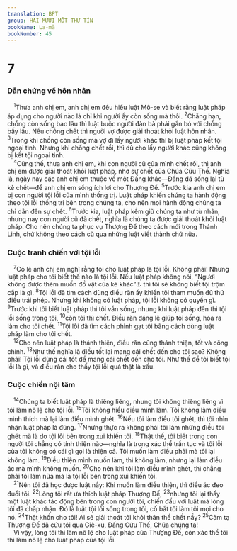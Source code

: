 ```yaml
---
translation: BPT
group: HAI MƯƠI MỐT THƯ TÍN
bookName: La-mã 
bookNumber: 45
---
```


<div class="title"><h1>7</h1><h3>Dẫn chứng về hôn nhân</h3></div>
<span class="verse ro_7_1"> <sup>1</sup>Thưa anh chị em, anh chị em đều hiểu luật Mô-se và biết rằng luật pháp áp dụng cho người nào là chỉ khi người ấy còn sống mà thôi.</span>
<span class="verse ro_7_2"><sup>2</sup>Chẳng hạn, chồng còn sống bao lâu thì luật buộc người đàn bà phải gắn bó với chồng bấy lâu. Nếu chồng chết thì người vợ được giải thoát khỏi luật hôn nhân.</span>
<span class="verse ro_7_3"><sup>3</sup>Trong khi chồng còn sống mà vợ đi lấy người khác thì bị luật pháp kết tội ngoại tình. Nhưng khi chồng chết rồi, thì dù cho lấy người khác cũng không bị kết tội ngoại tình.<br/></span>
<span class="verse ro_7_4"> <sup>4</sup>Cũng thế, thưa anh chị em, khi con người cũ của mình chết rồi, thì anh chị em được giải thoát khỏi luật pháp, nhờ sự chết của Chúa Cứu Thế. Nghĩa là, ngày nay các anh chị em thuộc về một Đấng khác—Đấng đã sống lại từ kẻ chết—để anh chị em sống ích lợi cho Thượng Đế.</span>
<span class="verse ro_7_5"><sup>5</sup>Trước kia anh chị em bị con người tội lỗi của mình thống trị. Luật pháp khiến chúng ta hành động theo tội lỗi thống trị bên trong chúng ta, cho nên mọi hành động chúng ta chỉ dẫn đến sự chết.</span>
<span class="verse ro_7_6"><sup>6</sup>Trước kia, luật pháp kềm giữ chúng ta như tù nhân, nhưng nay con người cũ đã chết, nghĩa là chúng ta được giải thoát khỏi luật pháp. Cho nên chúng ta phục vụ Thượng Đế theo cách mới trong Thánh Linh, chứ không theo cách cũ qua những luật viết thành chữ nữa.<br/></span>
<div class="title"><h3>Cuộc tranh chiến với tội lỗi</h3></div>
<span class="verse ro_7_7"> <sup>7</sup>Có lẽ anh chị em nghĩ rằng tôi cho luật pháp là tội lỗi. Không phải! Nhưng luật pháp cho tôi biết thế nào là tội lỗi. Nếu luật pháp không nói, “Ngươi không được thèm muốn đồ vật của kẻ khác”<a data-toggle="tooltip" data-placement="bottom" title="Xuất 20:17; Phục 5:21.">⚓</a> thì tôi sẽ không biết tội trộm cắp là gì.</span>
<span class="verse ro_7_8"><sup>8</sup>Tội lỗi đã tìm cách dùng điều răn ấy khiến tôi tham muốn đủ thứ điều trái phép. Nhưng khi không có luật pháp, tội lỗi không có quyền gì.</span>
<span class="verse ro_7_9"><sup>9</sup>Trước khi tôi biết luật pháp thì tôi vẫn sống, nhưng khi luật pháp đến thì tội lỗi sống trong tôi,</span>
<span class="verse ro_7_10"><sup>10</sup>còn tôi thì chết. Điều răn đáng lẽ giúp tôi sống, hóa ra làm cho tôi chết.</span>
<span class="verse ro_7_11"><sup>11</sup>Tội lỗi đã tìm cách phỉnh gạt tôi bằng cách dùng luật pháp làm cho tôi chết.<br/></span>
<span class="verse ro_7_12"> <sup>12</sup>Cho nên luật pháp là thánh thiện, điều răn cũng thánh thiện, tốt và công chính.</span>
<span class="verse ro_7_13"><sup>13</sup>Như thế nghĩa là điều tốt lại mang cái chết đến cho tôi sao? Không phải! Tội lỗi dùng cái tốt để mang cái chết đến cho tôi. Như thế để tôi biết tội lỗi là gì, và điều răn cho thấy tội lỗi quả thật là xấu.<br/></span>
<div class="title"><h3>Cuộc chiến nội tâm</h3></div>
<span class="verse ro_7_14"> <sup>14</sup>Chúng ta biết luật pháp là thiêng liêng, nhưng tôi không thiêng liêng vì tôi làm nô lệ cho tội lỗi.</span>
<span class="verse ro_7_15"><sup>15</sup>Tôi không hiểu điều mình làm. Tôi không làm điều mình thích mà lại làm điều mình ghét.</span>
<span class="verse ro_7_16"><sup>16</sup>Nếu tôi làm điều tôi ghét, thì tôi nhìn nhận luật pháp là đúng.</span>
<span class="verse ro_7_17"><sup>17</sup>Nhưng thực ra không phải tôi làm những điều tôi ghét mà là do tội lỗi bên trong xui khiến tôi.</span>
<span class="verse ro_7_18"><sup>18</sup>Thật thế, tôi biết trong con người tôi chẳng có tính thiện nào—nghĩa là trong xác thể trần tục và tội lỗi của tôi không có cái gì gọi là thiện cả. Tôi muốn làm điều phải mà tôi lại không làm.</span>
<span class="verse ro_7_19"><sup>19</sup>Điều thiện mình muốn làm, thì không làm, nhưng lại làm điều ác mà mình không muốn.</span>
<span class="verse ro_7_20"><sup>20</sup>Cho nên khi tôi làm điều mình ghét, thì chẳng phải tôi làm nữa mà là tội lỗi bên trong xui khiến tôi.<br/></span>
<span class="verse ro_7_21"> <sup>21</sup>Nên tôi đã học được luật nầy: Khi muốn làm điều thiện, thì điều ác đeo đuổi tôi.</span>
<span class="verse ro_7_22"><sup>22</sup>Lòng tôi rất ưa thích luật pháp Thượng Đế,</span>
<span class="verse ro_7_23"><sup>23</sup>nhưng tôi lại thấy một luật khác tác động bên trong con người tôi, chiến đấu với luật mà lòng tôi đã chấp nhận. Đó là luật tội lỗi sống trong tôi, cố bắt tôi làm tôi mọi cho nó.</span>
<span class="verse ro_7_24"><sup>24</sup>Thật khốn cho tôi! Ai sẽ giải thoát tôi khỏi thân thể chết nầy?</span>
<span class="verse ro_7_25"><sup>25</sup>Cảm tạ Thượng Đế đã cứu tôi qua Giê-xu, Đấng Cứu Thế, Chúa chúng ta!<br/> Vì vậy, lòng tôi thì làm nô lệ cho luật pháp của Thượng Đế, còn xác thể tôi thì làm nô lệ cho luật pháp của tội lỗi.<br/></span>
